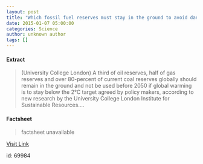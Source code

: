 ```yaml
---
layout: post
title: "Which fossil fuel reserves must stay in the ground to avoid dangerous climate change?"
date: 2015-01-07 05:00:00
categories: Science
author: unknown author
tags: []
---
```



#### Extract
>(University College London) A third of oil reserves, half of gas reserves and over 80-percent of current coal reserves globally should remain in the ground and not be used before 2050 if global warming is to stay below the 2°C target agreed by policy makers, according to new research by the University College London Institute for Sustainable Resources....

#### Factsheet
>factsheet unavailable

[Visit Link](http://www.eurekalert.org/pub_releases/2015-01/ucl-wff010615.php)

id:   69984
